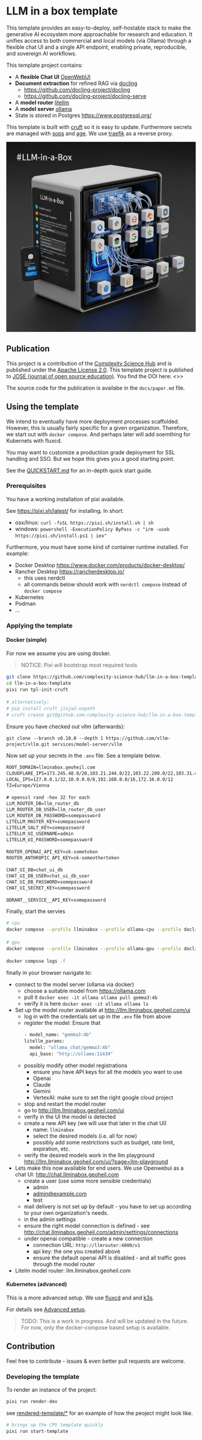 # LLM in a box template

This template provides an easy-to-deploy, self-hostable stack to make the generative AI ecosystem more approachable for research and education.
It unifies access to both commercial and local models (via Ollama) through a flexible chat UI and a single API endpoint, enabling private, reproducible, and sovereign AI workflows.

This template project contains:

- A **flexible Chat UI** [OpenWebUI](https://docs.openwebui.com/)
- **Document extraction** for refined RAG via [docling](https://docs.openwebui.com/features/document-extraction/docling)
  - https://github.com/docling-project/docling
  - https://github.com/docling-project/docling-serve
- A **model router** [litellm](https://www.litellm.ai/)
- A **model server** [ollama](https://ollama.com/)
- State is stored in Postgres https://www.postgresql.org/

This template is built with [cruft](https://cruft.github.io/cruft/) so it is easy to update.
Furthermore secrets are managed with [sops](https://github.com/getsops/sops) and [age](https://github.com/FiloSottile/age).
We use [traefik](https://traefik.io/traefik/) as a reverse proxy.

![Icon](img/llm-in-a-box-icon.png)

## Publication

This project is a contribution of the [Complexity Science Hub](https://complexity.science/) and is published under the [Apache License 2.0](https://www.apache.org/licenses/LICENSE-2.0).
This template project is published to [JOSE (journal of open source education)](https://jose.theoj.org/).
You find the DOI here: <<TODO finish publication>>>

The source code for the publication is availabe in the `docs/paper.md` file.

## Using the template

We intend to eventually have more deployment processes scaffolded. However, this is usually fairly specific for a given organization.
Therefore, we start out with `docker compose`.
And perhaps later will add soemthing for Kubernets with fluxcd.

You may want to customize a productiion grade deployment for SSL handling and SSO.
But we hope this gives you a good starting point.

See the [QUICKSTART.md](./docs/QUICKSTART.md) for an in-depth quick start guide.

### Prerequisites

You have a working installation of pixi available.

See https://pixi.sh/latest/ for installing. In short:

- osx/linux: `curl -fsSL https://pixi.sh/install.sh | sh`
- windows: `powershell -ExecutionPolicy ByPass -c "irm -useb https://pixi.sh/install.ps1 | iex"`

Furthermore, you must have some kind of container runtime installed.
For example:
- Docker Desktop https://www.docker.com/products/docker-desktop/
- Rancher Desktop https://rancherdesktop.io/
  - this uses nerdctl
  - all commands below should work with `nerdctl compose` instead of `docker compose`
- Kubernetes
- Podman
- ...


### Applying the template
#### Docker (simple)
For now we assume you are using docker.

> NOTICE: Pixi will bootstrap most required tools

```bash
git clone https://github.com/complexity-science-hub/llm-in-a-box-template.git
cd llm-in-a-box-template
pixi run tpl-init-cruft

# alternatively:
# pip install cruft jinja2-ospath
# cruft create git@github.com:complexity-science-hub/llm-in-a-box-template.git
```

Ensure you have checked out vllm (afterwards):

```
git clone --branch v0.10.0 --depth 1 https://github.com/vllm-project/vllm.git services/model-server/vllm
```

Now set up your secrets in the `.env` file.
See a template below.

```
ROOT_DOMAIN=llminabox.geoheil.com
CLOUDFLARE_IPS=173.245.48.0/20,103.21.244.0/22,103.22.200.0/22,103.31.4.0/22,141.101.64.0/18,108.162.192.0/18,190.93.240.0/20,188.114.96.0/20,197.234.240.0/22,198.41.128.0/17,162.158.0.0/15,104.16.0.0/13,104.24.0.0/14,172.64.0.0/13,131.0.72.0/22
LOCAL_IPS=127.0.0.1/32,10.0.0.0/8,192.168.0.0/16,172.16.0.0/12
TZ=Europe/Vienna

# openssl rand -hex 32 for each
LLM_ROUTER_DB=llm_router_db
LLM_ROUTER_DB_USER=llm_router_db_user
LLM_ROUTER_DB_PASSWORD=somepassword
LITELLM_MASTER_KEY=somepassword
LITELLM_SALT_KEY=somepassword
LITELLM_UI_USERNAME=admin
LITELLM_UI_PASSWORD=somepassword

ROUTER_OPENAI_API_KEY=sk-sometoken
ROUTER_ANTHROPIC_API_KEY=sk-someothertoken

CHAT_UI_DB=chat_ui_db
CHAT_UI_DB_USER=chat_ui_db_user
CHAT_UI_DB_PASSWORD=somepassword
CHAT_UI_SECRET_KEY=somepassword

QDRANT__SERVICE__API_KEY=somepassword
```


Finally, start the servies


```bash
# cpu
docker compose --profile llminabox --profile ollama-cpu --profile docling-cpu --profile vectordb-cpu up -d

# gpu
docker compose --profile llminabox --profile ollama-gpu --profile docling-gpu --profile vectordb-cpu up -d

docker compose logs -f
```

finally in your browser navigate to:

- connect to the model server (ollama via docker)
  - choose a suitable model from https://ollama.com
  - pull it `docker exec -it ollama ollama pull gemma3:4b`
  - verify it is here `docker exec -it ollama ollama ls`
- Set up the model router available at http://llm.llminabox.geoheil.com/ui
  - log in with the credentials set up in the `.env` file from above
  - register the model: Ensure that []()
    ```bash
    - model_name: "gemma3:4b"
    litellm_params:
      model: "ollama_chat/gemma3:4b"
      api_base: "http://ollama:11434"
    ```
   - possibly modify other model registrations
     - ensure you have API keys for all the models you want to use
     - Openai
     - Claude
     - Gemini
     - VertexAI: make sure to set the right google cloud project
   - stop and restart the model router
   - go to http://llm.llminabox.geoheil.com/ui
   - verify in the UI the model is detected
   - create a new API key (we will use that later in the chat UI)
     - name: `llminabox`
     - select the desired models (i.e. all for now)
     - possibly add some restrictions such as budget, rate limit, expiration, etc.
  - verify the desired models work in the llm playground http://llm.llminabox.geoheil.com/ui/?page=llm-playground
- Lets make this now available for end users. We use Openwebui as a chat UI: http://chat.llminabox.geoheil.com
  - create a user (use some more sensible credentials)
    - admin
    - admin@example.com
    - test
  - mail delivery is not set up by default - you have to set up according to your own organization's needs.
  - in the admin settings
  - ensure the right model connection is defined - see http://chat.llminabox.geoheil.com/admin/settings/connections
  - under openai compatible - create a new connection
    - connection URL: `http://llmrouter:4000/v1`
    - api key: the one you created above
    - ensure the default openai API is disabled - and all traffic goes through the model router
- Litelm model router: llm.llminabox.geoheil.com

#### Kubernetes (advanced)

This is a more advanced setup.
We use [fluxcd](https://fluxcd.io/) and and [k3s](https://k3s.io/).


For details see [Advanced setup](./docs/setup-advanced-k3s-fluxcd.md).

> TODO: This is a work in progress. And will be updated in the future. For now, only the docker-compose based setup is available.

## Contribution

Feel free to contribute - issues & even better pull requests are welcome.

### Developing the template

To render an instance of the project:
```bash
pixi run render-dev
```

see [rendered-template/*](rendered-template) for an example of how the peoject might look like.

```bash
# brings up the CPU template quickly
pixi run start-template
```
